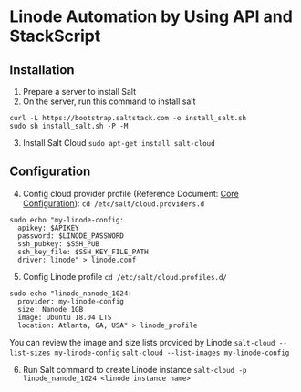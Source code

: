 # Linode Automation by Using API and StackScript

## Installation
1. Prepare a server to install Salt
2. On the server, run this command to install salt
```
curl -L https://bootstrap.saltstack.com -o install_salt.sh
sudo sh install_salt.sh -P -M
```
3. Install Salt Cloud
`sudo apt-get install salt-cloud`

## Configuration
4. Config cloud provider profile (Reference Document: [Core Configuration](https://docs.saltstack.com/en/latest/topics/cloud/config.html#linode)):
`cd /etc/salt/cloud.providers.d`
```
sudo echo "my-linode-config:
  apikey: $APIKEY
  password: $LINODE_PASSWORD
  ssh_pubkey: $SSH_PUB
  ssh_key_file: $SSH_KEY_FILE_PATH
  driver: linode" > linode.conf
```
5. Config Linode profile
`cd /etc/salt/cloud.profiles.d/`
```
sudo echo "linode_nanode_1024:
  provider: my-linode-config
  size: Nanode 1GB
  image: Ubuntu 18.04 LTS
  location: Atlanta, GA, USA" > linode_profile
```
You can review the image and size lists provided by Linode
`salt-cloud --list-sizes my-linode-config`
`salt-cloud --list-images my-linode-config`

6. Run Salt command to create Linode instance
`salt-cloud -p linode_nanode_1024 <linode instance name>`
